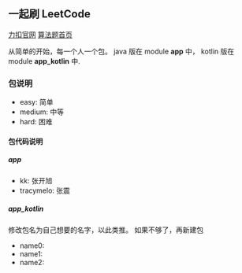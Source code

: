 ## 一起刷 LeetCode

[力扣官网](https://leetcode-cn.com/)
[算法题首页](https://leetcode-cn.com/problemset/algorithms/)


从简单的开始，每一个人一个包。 java 版在 module **app** 中， kotlin 版在 module **app_kotlin** 中.

### 包说明

- easy: 简单
- medium: 中等
- hard: 困难

#### 包代码说明

##### app

- kk: 张开旭
- tracymelo: 张震

##### app_kotlin

修改包名为自己想要的名字，以此类推。 如果不够了，再新建包

- name0:
- name1:
- name2:
